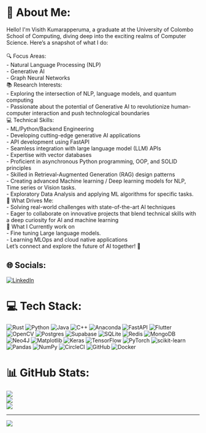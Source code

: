 # 💫 About Me:
Hello! I'm Visith Kumarapperuma, a graduate at the University of Colombo School of Computing, diving deep into the exciting realms of Computer Science. Here’s a snapshot of what I do:<br><br>🔍 Focus Areas:<br> - Natural Language Processing (NLP)<br> - Generative AI<br> - Graph Neural Networks<br>📚 Research Interests:<br> - Exploring the intersection of NLP, language models, and quantum computing<br> - Passionate about the potential of Generative AI to revolutionize human-computer interaction and push technological boundaries<br>💻 Technical Skills:<br> - ML/Python/Backend Engineering<br> - Developing cutting-edge generative AI applications<br> - API development using FastAPI<br> - Seamless integration with large language model (LLM) APIs<br> - Expertise with vector databases<br> - Proficient in asynchronous Python programming, OOP, and SOLID principles<br> - Skilled in Retrieval-Augmented Generation (RAG) design patterns<br> - Creating advanced Machine learning / Deep learning models for NLP, Time series or Vision tasks.<br> - Exploratory Data Analysis and applying ML algorithms for specific tasks.<br>🚀 What Drives Me:<br> - Solving real-world challenges with state-of-the-art AI techniques<br> - Eager to collaborate on innovative projects that blend technical skills with a deep curiosity for AI and machine learning<br>🧩 What I Currently work on<br> - Fine tuning Large language models.<br> - Learning MLOps and cloud native applications <br>Let’s connect and explore the future of AI together! 🚀


## 🌐 Socials:
[![LinkedIn](https://img.shields.io/badge/LinkedIn-%230077B5.svg?logo=linkedin&logoColor=white)](https://www.linkedin.com/in/visith-kumarapperuma-283851200/) 

# 💻 Tech Stack:
![Rust](https://img.shields.io/badge/rust-%23000000.svg?style=for-the-badge&logo=rust&logoColor=white) ![Python](https://img.shields.io/badge/python-3670A0?style=for-the-badge&logo=python&logoColor=ffdd54) ![Java](https://img.shields.io/badge/java-%23ED8B00.svg?style=for-the-badge&logo=openjdk&logoColor=white) ![C++](https://img.shields.io/badge/c++-%2300599C.svg?style=for-the-badge&logo=c%2B%2B&logoColor=white) ![Anaconda](https://img.shields.io/badge/Anaconda-%2344A833.svg?style=for-the-badge&logo=anaconda&logoColor=white) ![FastAPI](https://img.shields.io/badge/FastAPI-005571?style=for-the-badge&logo=fastapi) ![Flutter](https://img.shields.io/badge/Flutter-%2302569B.svg?style=for-the-badge&logo=Flutter&logoColor=white) ![OpenCV](https://img.shields.io/badge/opencv-%23white.svg?style=for-the-badge&logo=opencv&logoColor=white) ![Postgres](https://img.shields.io/badge/postgres-%23316192.svg?style=for-the-badge&logo=postgresql&logoColor=white) ![Supabase](https://img.shields.io/badge/Supabase-3ECF8E?style=for-the-badge&logo=supabase&logoColor=white) ![SQLite](https://img.shields.io/badge/sqlite-%2307405e.svg?style=for-the-badge&logo=sqlite&logoColor=white) ![Redis](https://img.shields.io/badge/redis-%23DD0031.svg?style=for-the-badge&logo=redis&logoColor=white) ![MongoDB](https://img.shields.io/badge/MongoDB-%234ea94b.svg?style=for-the-badge&logo=mongodb&logoColor=white) ![Neo4J](https://img.shields.io/badge/Neo4j-008CC1?style=for-the-badge&logo=neo4j&logoColor=white) ![Matplotlib](https://img.shields.io/badge/Matplotlib-%23ffffff.svg?style=for-the-badge&logo=Matplotlib&logoColor=black) ![Keras](https://img.shields.io/badge/Keras-%23D00000.svg?style=for-the-badge&logo=Keras&logoColor=white) ![TensorFlow](https://img.shields.io/badge/TensorFlow-%23FF6F00.svg?style=for-the-badge&logo=TensorFlow&logoColor=white) ![PyTorch](https://img.shields.io/badge/PyTorch-%23EE4C2C.svg?style=for-the-badge&logo=PyTorch&logoColor=white) ![scikit-learn](https://img.shields.io/badge/scikit--learn-%23F7931E.svg?style=for-the-badge&logo=scikit-learn&logoColor=white) ![Pandas](https://img.shields.io/badge/pandas-%23150458.svg?style=for-the-badge&logo=pandas&logoColor=white) ![NumPy](https://img.shields.io/badge/numpy-%23013243.svg?style=for-the-badge&logo=numpy&logoColor=white) ![CircleCI](https://img.shields.io/badge/circleci-%23161616.svg?style=for-the-badge&logo=circleci&logoColor=white) ![GitHub](https://img.shields.io/badge/github-%23121011.svg?style=for-the-badge&logo=github&logoColor=white) ![Docker](https://img.shields.io/badge/docker-%230db7ed.svg?style=for-the-badge&logo=docker&logoColor=white)
# 📊 GitHub Stats:
![](https://github-readme-stats.vercel.app/api?username=visith1577&theme=github_dark_dimmed&hide_border=false&include_all_commits=false&count_private=true)<br/>
![](https://github-readme-streak-stats.herokuapp.com/?user=visith1577&theme=github_dark_dimmed&hide_border=false)<br/>
![](https://github-readme-stats.vercel.app/api/top-langs/?username=visith1577&theme=github_dark_dimmed&hide_border=false&include_all_commits=false&count_private=true&layout=compact)

---
[![](https://visitcount.itsvg.in/api?id=visith1577&icon=0&color=1)](https://visitcount.itsvg.in)

<!-- Proudly created with GPRM ( https://gprm.itsvg.in ) -->
